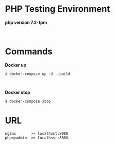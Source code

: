 # PHP Testing Environment
**php version 7.2-fpm**

<br>

# Commands
**Docker up**
```
$ docker-compose up -d --build
```
<br>

**Docker stop**
```
$ docker-compose stop
```

# URL
```
nginx       >> localhost:8080
phpmyadmin  >> localhost:8888
```